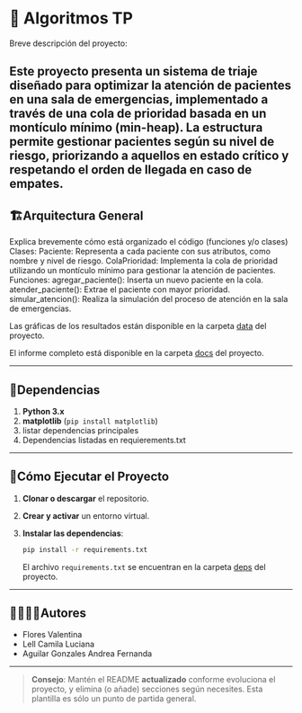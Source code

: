 # 🐍 Algoritmos TP

Breve descripción del proyecto:

Este proyecto presenta un sistema de triaje diseñado para optimizar la atención de pacientes en una sala de emergencias, implementado a través de una cola de prioridad basada en un montículo mínimo (min-heap). La estructura permite gestionar pacientes según su nivel de riesgo, priorizando a aquellos en estado crítico y respetando el orden de llegada en caso de empates.
---
## 🏗Arquitectura General

Explica brevemente cómo está organizado el código (funciones y/o clases)
Clases:
Paciente: Representa a cada paciente con sus atributos, como nombre y nivel de riesgo.
ColaPrioridad: Implementa la cola de prioridad utilizando un montículo mínimo para gestionar la atención de pacientes.
Funciones:
agregar_paciente(): Inserta un nuevo paciente en la cola.
atender_paciente(): Extrae el paciente con mayor prioridad.
simular_atencion(): Realiza la simulación del proceso de atención en la sala de emergencias.

Las gráficas de los resultados están disponible en la carpeta [data](./data) del proyecto.

El informe completo está disponible en la carpeta [docs](./docs) del proyecto.

---
## 📑Dependencias

1. **Python 3.x**
2. **matplotlib** (`pip install matplotlib`)
3. listar dependencias principales
4. Dependencias listadas en requierements.txt

---
## 🚀Cómo Ejecutar el Proyecto
1. **Clonar o descargar** el repositorio.

2. **Crear y activar** un entorno virtual.

3. **Instalar las dependencias**:
   ```bash
   pip install -r requirements.txt
   ```
   El archivo `requirements.txt` se encuentran en la carpeta [deps](./deps) del proyecto.

---
## 🙎‍♀️🙎‍♂️Autores

- Flores Valentina
- Lell Camila Luciana
- Aguilar Gonzales Andrea Fernanda


---

> **Consejo**: Mantén el README **actualizado** conforme evoluciona el proyecto, y elimina (o añade) secciones según necesites. Esta plantilla es sólo un punto de partida general.
